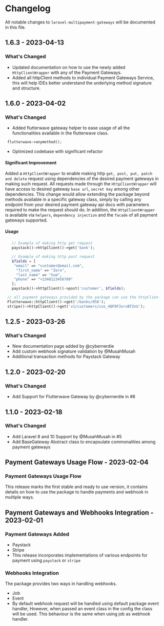 # Changelog

All notable changes to `laravel-multipayment-gateways` will be documented in this file.

## 1.6.3 - 2023-04-13

### What's Changed

- Updated documentation on how to use the newly added `HttpClientWrapper` with any of the Payment Gateways.
- Added all httpClient methods to individual Payment Gateways Service, this will help IDEs better understand the underlying method signature and structure.

## 1.6.0 - 2023-04-02

### What's Changed

- Added flutterwave gateway helper to ease usage of all the functionalities available in the flutterwave class.

```php
 flutterwave->anymethod();


```
- Optimized codebase with significant refactor

#### Significant Improvement

Added a `HttpClientWrapper` to enable making http `get, post, put, patch and delete` request using dependencies of the desired payment gateways in making such request.
All requests made through the `HttpClientWrapper` will have access to desired gateway `base url`, `secret key` among other dependencies. This change would allow extending the package beyond methods available in a specific gateway class, simply by calling any endpoint from your desired payment gateway api docs with parameters required to make the request should do.
In addition, the `HttpClientWrapper` is available via `helpers`, `dependency injection` and the `facade` of all payment gateways supported.

##### Usage

```php
   // Example of making http get request
   paystack()->httpClient()->get('bank');

   // Example of making http post request
   $fields = [
    "email" => "customer@email.com",
     "first_name" => "Zero",
     "last_name" => "Sum",
    "phone" => "+2348123456789"
   ];
   paystack()->httpClient()->post('customer', $fields);

 // all payment gateways provided by the package can use the httpClient
 Flutterwave::httpClient()->get('/banks/056');
 stripe()->httpClient()->get('v1/customers/cus_4QFOF3xrvBT2nU');


```
## 1.2.5 - 2023-03-26

### What's Changed

- New documentation page added by @cybernerdie
- Add custom webhook signature validation by @MusahMusah
- Additional transaction methods for Paystack Gateway

## 1.2.0 - 2023-02-20

### What's Changed

- Add Support for Flutterwave Gateway by @cybernerdie in #6

## 1.1.0 - 2023-02-18

### What's Changed

- Add Laravel 8 and 10 Support by @MusahMusah in #5
- Add BaseGateway Abstract class to encapsulate commonalities among payment gateways

## Payment Gateways Usage Flow  - 2023-02-04

### Payment Gateways Usage Flow

This release marks the first stable and ready to use version, it contains details on how to use the package to handle payments and webhook in multiple ways.

## Payment Gateways and Webhooks Integration - 2023-02-01

### Payment Gateways Added

- Paystack
- Stripe
- This release incorporates implementations of various endpoints for payment using `paystack` or `stripe`

### Webhooks Integration

The package provides two ways in handling webhooks.

- Job
- Event
- By default webhook request will be handled using default package event handler, However, when passed an event class in the config the class will be used. This behaviour is the same when using job as webhook handler.

